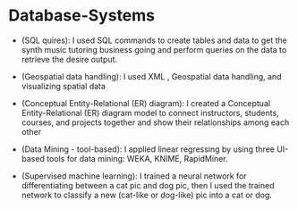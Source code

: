 # Database-Systems 

 * (SQL quires): I used SQL commands to create tables and data to get the synth music tutoring business going and perform queries on the data to retrieve the desire output.

* (Geospatial data handling): I used XML , Geospatial data handling, and visualizing spatial data

* (Conceptual Entity-Relational (ER) diagram): I created a Conceptual Entity-Relational (ER) diagram model to connect instructors, students, courses, and projects together and show their relationships among each other 

 * (Data Mining - tool-based): I applied linear regressing by using three UI-based tools for data mining: WEKA, KNIME, RapidMiner. 

* (Supervised machine learning): I trained a neural network for differentiating between a cat pic and dog pic, then I used the trained network to classify a new (cat-like or dog-like) pic into a cat or dog.
